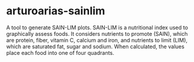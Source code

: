 # arturoarias-sainlim
A tool to generate SAIN-LIM plots. SAIN-LIM is a nutritional index used to graphically assess foods. It considers nutrients to promote (SAIN), which are protein, fiber, vitamin C, calcium and iron, and nutrients to limit (LIM), which are saturated fat, sugar and sodium. When calculated, the values place each food into one of four quadrants.
